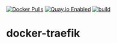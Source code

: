 [![Docker Pulls](https://badgen.net/docker/pulls/noenv/traefik)](https://hub.docker.com/r/noenv/traefik)
[![Quay.io Enabled](https://badgen.net/badge/quay%20pulls/enabled/green)](https://quay.io/repository/noenv/traefik)
[![build](https://github.com/NoEnv/docker-traefik/actions/workflows/build.yml/badge.svg)](https://github.com/NoEnv/docker-traefik/actions/workflows/build.yml)

# docker-traefik
